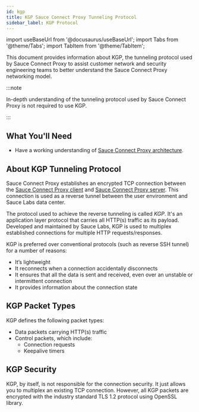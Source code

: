 ```yaml
---
id: kgp
title: KGP Sauce Connect Proxy Tunneling Protocol
sidebar_label: KGP Protocol
---
```


import useBaseUrl from '@docusaurus/useBaseUrl';
import Tabs from '@theme/Tabs';
import TabItem from '@theme/TabItem';

This document provides information about KGP, the tunneling protocol used by Sauce Connect Proxy to assist customer network and security engineering teams to better understand the Sauce Connect Proxy networking model.

:::note

In-depth understanding of the tunneling protocol used by Sauce Connect Proxy is not required to use KGP.

:::

## What You'll Need

- Have a working understanding of [Sauce Connect Proxy architecture](/secure-connections/sauce-connect/advanced/architecture).


## About KGP Tunneling Protocol

Sauce Connect Proxy establishes an encrypted TCP connection between the [Sauce Connect Proxy client](/secure-connections/sauce-connect/advanced/architecture/#sauce-connect-proxy-client) and [Sauce Connect Proxy server](/secure-connections/sauce-connect/advanced/architecture/#sauce-connect-proxy-server). This connection is used as a reverse tunnel between the user environment and Sauce Labs data center.

The protocol used to achieve the reverse tunneling is called _KGP_. It's an application layer protocol that carries all HTTP(s) traffic as its payload. Developed and maintained by Sauce Labs, KGP is used to multiplex established connections for multiple HTTP requests/responses.

KGP is preferred over conventional protocols (such as reverse SSH tunnel) for a number of reasons:
- It’s lightweight
- It reconnects when a connection accidentally disconnects
- It ensures that all the data is sent and received, even over an unstable or intermittent connection
- It provides information about the connection state


## KGP Packet Types

KGP defines the following packet types:
- Data packets carrying HTTP(s) traffic
- Control packets, which include:
  - Connection requests
  - Keepalive timers

## KGP Security

KGP, by itself, is not responsible for the connection security. It just allows you to multiplex an existing TCP connection. However, all KGP packets are encrypted with the industry standard TLS 1.2 protocol using OpenSSL library.
